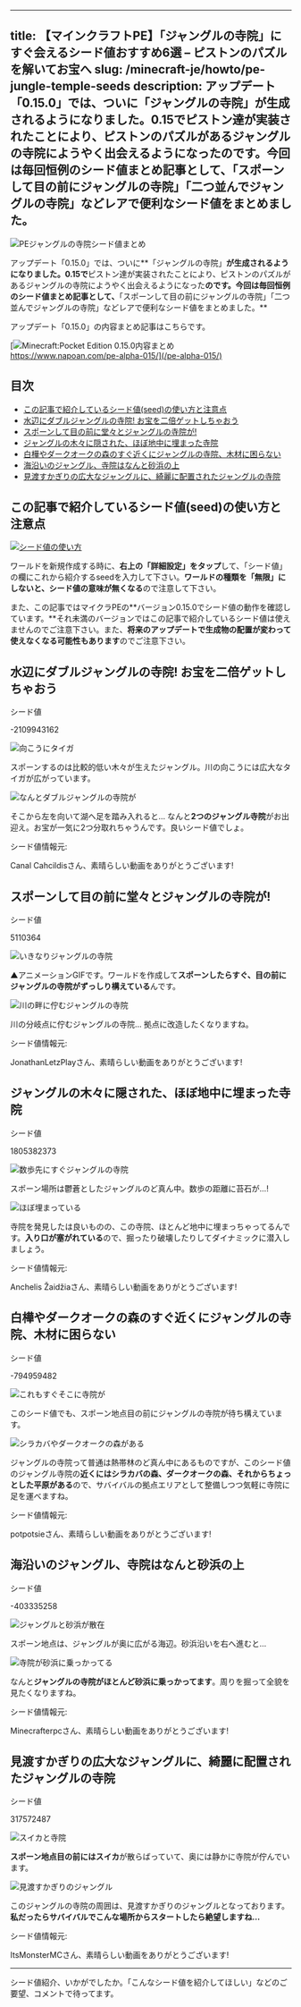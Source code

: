 
---
title: 【マインクラフトPE】「ジャングルの寺院」にすぐ会えるシード値おすすめ6選 – ピストンのパズルを解いてお宝へ
slug: /minecraft-je/howto/pe-jungle-temple-seeds
description: アップデート「0.15.0」では、ついに「ジャングルの寺院」が生成されるようになりました。0.15でピストン達が実装されたことにより、ピストンのパズルがあるジャングルの寺院にようやく出会えるようになったのです。今回は毎回恒例のシード値まとめ記事として、「スポーンして目の前にジャングルの寺院」「二つ並んでジャングルの寺院」などレアで便利なシード値をまとめました。
---

![PEジャングルの寺院シード値まとめ](https://cdn-ak.f.st-hatena.com/images/fotolife/s/sasigume/20210208/20210208122621.png)

アップデート「0.15.0」では、ついに**「ジャングルの寺院」**が生成されるようになりました。0.15で**ピストン達が実装されたことにより、ピストンのパズルがあるジャングルの寺院にようやく出会えるようになった**のです。今回は毎回恒例のシード値まとめ記事として、**「スポーンして目の前にジャングルの寺院」「二つ並んでジャングルの寺院」などレアで便利なシード値をまとめました。**

アップデート「0.15.0」の内容まとめ記事はこちらです。

[![Minecraft:Pocket Edition 0.15.0内容まとめ](https://cdn-ak.f.st-hatena.com/images/fotolife/s/sasigume/20210208/20210208092340.png)  
https://www.napoan.com/pe-alpha-015/](/pe-alpha-015/)

## 目次

*   [この記事で紹介しているシード値(seed)の使い方と注意点](#note)
*   [水辺にダブルジャングルの寺院! お宝を二倍ゲットしちゃおう](#seed_-2109943162)
*   [スポーンして目の前に堂々とジャングルの寺院が!](#seed_5110364)
*   [ジャングルの木々に隠された、ほぼ地中に埋まった寺院](#seed_1805382373)
*   [白樺やダークオークの森のすぐ近くにジャングルの寺院、木材に困らない](#seed_-794959482)
*   [海沿いのジャングル、寺院はなんと砂浜の上](#seed_-403335258)
*   [見渡すかぎりの広大なジャングルに、綺麗に配置されたジャングルの寺院](#seed_317572487)

## この記事で紹介しているシード値(seed)の使い方と注意点

[![シード値の使い方](https://cdn-ak.f.st-hatena.com/images/fotolife/s/sasigume/20210208/20210208105030.jpg)](https://cdn-ak.f.st-hatena.com/images/fotolife/s/sasigume/20210208/20210208105030.jpg)

ワールドを新規作成する時に、**右上の「詳細設定」をタップ**して、「シード値」の欄にこれから紹介するseedを入力して下さい。**ワールドの種類を「無限」にしないと、シード値の意味が無くなる**ので注意して下さい。

また、この記事ではマイクラPEの**バージョン0.15.0でシード値の動作を確認しています。**それ未満のバージョンではこの記事で紹介しているシード値は使えませんのでご注意下さい。また、**将来のアップデートで生成物の配置が変わって使えなくなる可能性もあります**のでご注意下さい。

## 水辺にダブルジャングルの寺院! お宝を二倍ゲットしちゃおう

シード値

\-2109943162

![向こうにタイガ](https://cdn-ak.f.st-hatena.com/images/fotolife/s/sasigume/20210208/20210208111119.png)

スポーンするのは比較的低い木々が生えたジャングル。川の向こうには広大なタイガが広がっています。

![なんとダブルジャングルの寺院が](https://cdn-ak.f.st-hatena.com/images/fotolife/s/sasigume/20210208/20210208121532.png)

そこから左を向いて湖へ足を踏み入れると… なんと**2つのジャングル寺院**がお出迎え。お宝が一気に2つ分取れちゃうんです。良いシード値でしょ。

シード値情報元:  

  
Canal Cahcildisさん、素晴らしい動画をありがとうございます!

## スポーンして目の前に堂々とジャングルの寺院が!

シード値

5110364

![いきなりジャングルの寺院](https://cdn-ak.f.st-hatena.com/images/fotolife/s/sasigume/20210208/20210208121544.gif)

▲アニメーションGIFです。ワールドを作成して**スポーンしたらすぐ、目の前にジャングルの寺院がずっしり構えている**んです。

![川の畔に佇むジャングルの寺院](https://cdn-ak.f.st-hatena.com/images/fotolife/s/sasigume/20210208/20210208110533.png)

川の分岐点に佇むジャングルの寺院… 拠点に改造したくなりますね。

シード値情報元:  

  
JonathanLetzPlayさん、素晴らしい動画をありがとうございます!

## ジャングルの木々に隠された、ほぼ地中に埋まった寺院

シード値

1805382373

![数歩先にすぐジャングルの寺院](https://cdn-ak.f.st-hatena.com/images/fotolife/s/sasigume/20210208/20210208123221.png)

スポーン場所は鬱蒼としたジャングルのど真ん中。数歩の距離に苔石が…!

![ほぼ埋まっている](https://cdn-ak.f.st-hatena.com/images/fotolife/s/sasigume/20210208/20210208123859.png)

寺院を発見したは良いものの、この寺院、ほとんど地中に埋まっちゃってるんです。**入り口が塞がれている**ので、掘ったり破壊したりしてダイナミックに潜入しましょう。

シード値情報元:  

  
Anchelis Žaidžiaさん、素晴らしい動画をありがとうございます!

## 白樺やダークオークの森のすぐ近くにジャングルの寺院、木材に困らない

シード値

\-794959482

![これもすぐそこに寺院が](https://cdn-ak.f.st-hatena.com/images/fotolife/s/sasigume/20210208/20210208121946.png)

このシード値でも、スポーン地点目の前にジャングルの寺院が待ち構えています。

![シラカバやダークオークの森がある](https://cdn-ak.f.st-hatena.com/images/fotolife/s/sasigume/20210208/20210208111303.png)

ジャングルの寺院って普通は熱帯林のど真ん中にあるものですが、このシード値のジャングル寺院の**近くにはシラカバの森、ダークオークの森、それからちょっとした平原がある**ので、サバイバルの拠点エリアとして整備しつつ気軽に寺院に足を運べますね。

シード値情報元:  

  
potpotsieさん、素晴らしい動画をありがとうございます!

## 海沿いのジャングル、寺院はなんと砂浜の上

シード値

\-403335258

![ジャングルと砂浜が散在](https://cdn-ak.f.st-hatena.com/images/fotolife/s/sasigume/20210208/20210208101400.png)

スポーン地点は、ジャングルが奥に広がる海辺。砂浜沿いを右へ進むと…

![寺院が砂浜に乗っかってる](https://cdn-ak.f.st-hatena.com/images/fotolife/s/sasigume/20210208/20210208101853.png)

なんと**ジャングルの寺院がほとんど砂浜に乗っかってます**。周りを掘って全貌を見たくなりますね。

シード値情報元:  

  
Minecrafterpcさん、素晴らしい動画をありがとうございます!

## 見渡すかぎりの広大なジャングルに、綺麗に配置されたジャングルの寺院

シード値

317572487

![スイカと寺院](https://cdn-ak.f.st-hatena.com/images/fotolife/s/sasigume/20210208/20210208105744.png)

**スポーン地点目の前にはスイカ**が散らばっていて、奥には静かに寺院が佇んでいます。

![見渡すかぎりのジャングル](https://cdn-ak.f.st-hatena.com/images/fotolife/s/sasigume/20210208/20210208110537.png)

このジャングルの寺院の周囲は、見渡すかぎりのジャングルとなっております。**私だったらサバイバルでこんな場所からスタートしたら絶望しますね…**

シード値情報元:  

  
ItsMonsterMCさん、素晴らしい動画をありがとうございます!

---

シード値紹介、いかがでしたか。「こんなシード値を紹介してほしい」などのご要望、コメントで待ってます。
